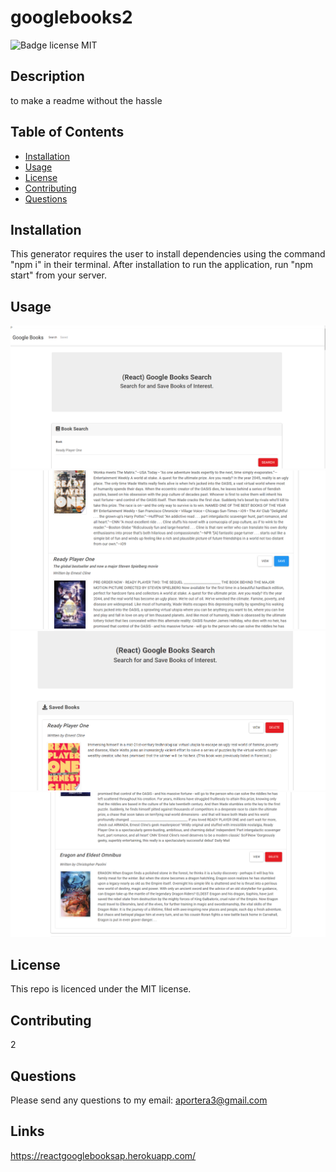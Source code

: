 # googlebooks2
![Badge license MIT](https://img.shields.io/badge/license-MIT-green)
## Description 
to make a readme without the hassle
## Table of Contents
* [Installation](#installation)
* [Usage](#usage)
* [License](#license)
* [Contributing](#contributing)
* [Questions](#questions)
## Installation
This generator requires the user to install dependencies using the command "npm i" in their terminal. After installation to run the application, run "npm start" from your server.
## Usage 
![](./images/proof1.png)
![](./images/proof2.png)
![](./images/proof3.png)
![](./images/proof4.png)
## License
This repo is licenced under the MIT license.
## Contributing
2
## Questions
Please send any questions to my email: <aportera3@gmail.com>
## Links
https://reactgooglebooksap.herokuapp.com/
